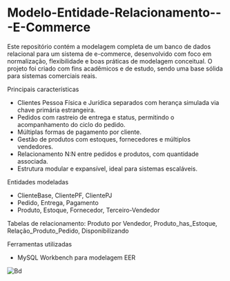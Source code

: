 # Modelo-Entidade-Relacionamento---E-Commerce
Este repositório contém a modelagem completa de um banco de dados relacional para um sistema de e-commerce, desenvolvido com foco em normalização, flexibilidade e boas práticas de modelagem conceitual. O projeto foi criado com fins acadêmicos e de estudo, sendo uma base sólida para sistemas comerciais reais.

Principais características
- Clientes Pessoa Física e Jurídica separados com herança simulada via chave primária estrangeira.
- Pedidos com rastreio de entrega e status, permitindo o acompanhamento do ciclo do pedido.
- Múltiplas formas de pagamento por cliente.
- Gestão de produtos com estoques, fornecedores e múltiplos vendedores.
- Relacionamento N:N entre pedidos e produtos, com quantidade associada.
- Estrutura modular e expansível, ideal para sistemas escaláveis.

Entidades modeladas
- ClienteBase, ClientePF, ClientePJ
- Pedido, Entrega, Pagamento
- Produto, Estoque, Fornecedor, Terceiro-Vendedor

Tabelas de relacionamento: Produto por Vendedor, Produto_has_Estoque, Relação_Produto_Pedido, Disponibilizando

Ferramentas utilizadas
- MySQL Workbench para modelagem EER

![Bd](https://github.com/user-attachments/assets/acafe87f-f6f8-4b33-9fd6-e9ff0a3ad146)

